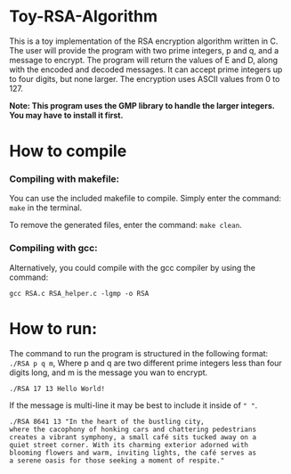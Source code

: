 # Toy-RSA-Algorithm
This is a toy implementation of the RSA encryption algorithm written in C. The user will provide the program with two prime integers, p and q, and a message to encrypt. The program will return the values of E and D, along with the encoded and decoded messages. It can accept prime integers up to four digits, but none larger. The encryption uses ASCII values from 0 to 127.

**Note: This program uses the GMP library to handle the larger integers. You may have to install it first.**

# How to compile
### Compiling with makefile:
You can use the included makefile to compile. Simply enter the command: `make` in the terminal. 

To remove the generated files, enter the command: `make clean`.

### Compiling with gcc:
Alternatively, you could compile with the gcc compiler by using the command: 

    gcc RSA.c RSA_helper.c -lgmp -o RSA

# How to run:

The command to run the program is structured in the following format: `./RSA p q m`,
Where p and q are two different prime integers less than four digits long, and m is the message you wan to encrypt.

    ./RSA 17 13 Hello World!



If the message is multi-line it may be best to include it inside of `" "`.

```
./RSA 8641 13 "In the heart of the bustling city, 
where the cacophony of honking cars and chattering pedestrians 
creates a vibrant symphony, a small café sits tucked away on a 
quiet street corner. With its charming exterior adorned with 
blooming flowers and warm, inviting lights, the café serves as 
a serene oasis for those seeking a moment of respite."
```







